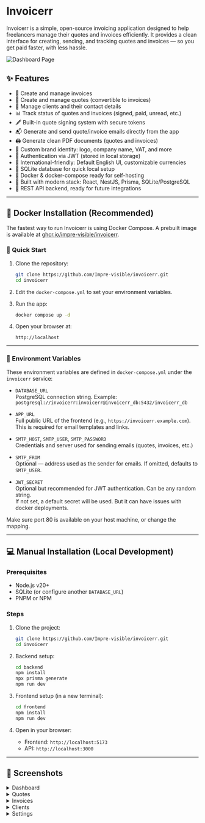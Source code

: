 # Invoicerr

Invoicerr is a simple, open-source invoicing application designed to help freelancers manage their quotes and invoices efficiently. It provides a clean interface for creating, sending, and tracking quotes and invoices — so you get paid faster, with less hassle.

![Dashboard Page](https://github.com/user-attachments/assets/18e8af88-cf02-4e35-975a-d57f58d062c6)

## ✨ Features

- 🧾 Create and manage invoices  
- 📄 Create and manage quotes (convertible to invoices)  
- 👥 Manage clients and their contact details  
- 📊 Track status of quotes and invoices (signed, paid, unread, etc.)  
- 🖋️ Built-in quote signing system with secure tokens  
- 📬 Generate and send quote/invoice emails directly from the app
- 🖨️ Generate clean PDF documents (quotes and invoices)  
- 🎨 Custom brand identity: logo, company name, VAT, and more  
- 🔐 Authentication via JWT (stored in local storage)  
- 🧭 International-friendly: Default English UI, customizable currencies  
- 📁 SQLite database for quick local setup  
- 🐳 Docker & docker-compose ready for self-hosting  
- 🧱 Built with modern stack: React, NestJS, Prisma, SQLite/PostgreSQL  
- 🔧 REST API backend, ready for future integrations

---

## 🐳 Docker Installation (Recommended)

The fastest way to run Invoicerr is using Docker Compose. A prebuilt image is available at [ghcr.io/impre-visible/invoicerr](https://ghcr.io/impre-visible/invoicerr).

### 🚀 Quick Start

1. Clone the repository:  
   ```bash
   git clone https://github.com/Impre-visible/invoicerr.git
   cd invoicerr
   ```

2. Edit the `docker-compose.yml` to set your environment variables.

3. Run the app:  
   ```bash
   docker compose up -d
   ```

4. Open your browser at:  
   ```
   http://localhost
   ```

---

### 🔧 Environment Variables

These environment variables are defined in `docker-compose.yml` under the `invoicerr` service:

- `DATABASE_URL`  
  PostgreSQL connection string. Example:  
  `postgresql://invoicerr:invoicerr@invoicerr_db:5432/invoicerr_db`

- `APP_URL`  
  Full public URL of the frontend (e.g., `https://invoicerr.example.com`).  
  This is required for email templates and links.

- `SMTP_HOST`, `SMTP_USER`, `SMTP_PASSWORD`  
  Credentials and server used for sending emails (quotes, invoices, etc.)

- `SMTP_FROM`  
  Optional — address used as the sender for emails. If omitted, defaults to `SMTP_USER`.

- `JWT_SECRET`  
  Optional but recommended for JWT authentication. Can be any random string.  
  If not set, a default secret will be used. But it can have issues with docker deployments.

Make sure port 80 is available on your host machine, or change the mapping.

---

## 💻 Manual Installation (Local Development)

### Prerequisites

- Node.js v20+  
- SQLite (or configure another `DATABASE_URL`)  
- PNPM or NPM

### Steps

1. Clone the project:  
   ```bash
   git clone https://github.com/Impre-visible/invoicerr.git
   cd invoicerr
   ```

2. Backend setup:  
   ```bash
   cd backend
   npm install
   npx prisma generate
   npm run dev
   ```

3. Frontend setup (in a new terminal):  
   ```bash
   cd frontend
   npm install
   npm run dev
   ```

4. Open in your browser:  
   - Frontend: `http://localhost:5173`  
   - API: `http://localhost:3000`

---

## 📸 Screenshots

<details>
<summary>Dashboard</summary>
  
![Dashboard Page](https://github.com/user-attachments/assets/18e8af88-cf02-4e35-975a-d57f58d062c6)
  
</details>

<details>
<summary>Quotes</summary>

![Quotes Page](https://github.com/user-attachments/assets/588d5cd2-6af3-4cb9-81d3-8faa9f3d30f4)

</details>

<details>
<summary>Invoices</summary>
  
![Invoices Page](https://github.com/user-attachments/assets/8e5134b7-c401-4ff6-bdb9-cfe54b532b29)

</details>

<details>
<summary>Clients</summary>

![Clients Page](https://github.com/user-attachments/assets/1e9e42be-8c21-4c84-96dd-ce8dca17c32e)

</details>

<details>
<summary>Settings</summary>
  
![Settings Page](https://github.com/user-attachments/assets/b8913f41-109a-4e31-a1b8-3c46a1039414)

</details>
